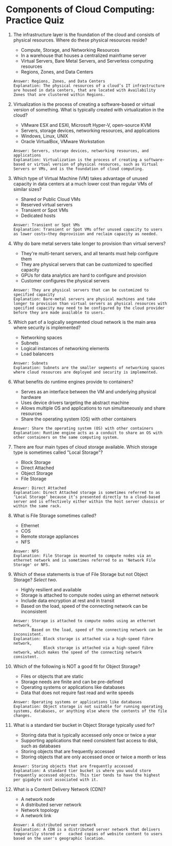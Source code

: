 # Components of Cloud Computing: Practice Quiz

1. The infrastructure layer is the foundation of the cloud and consists of physical resources. Where do these physical resources reside? 
    - Compute, Storage, and Networking Resources 
    - In a warehouse that houses a centralized mainframe server
    - Virtual Servers, Bare Metal Servers, and Serverless computing resources
    - Regions, Zones, and Data Centers
    ```
    Answer: Regions, Zones, and Data Centers
    Explanation: The physical resources of a cloud’s IT infrastructure are housed in data centers, that are located with Availability Zones that are clustered within Regions.
    ```

2. Virtualization is the process of creating a software-based or virtual version of something. What is typically created with virtualization in the cloud?
    - VMware ESX and ESXI, Microsoft Hyper-V, open-source KVM 
    - Servers, storage devices, networking resources, and applications 
    - Windows, Linux, UNIX 
    - Oracle VirtualBox, VMware Workstation
    ```
    Answer: Servers, storage devices, networking resources, and applications 
    Explanation: Virtualization is the process of creating a software-based or virtual version of physical resources, such as Virtual Servers or VMs, and is the foundation of cloud computing.
    ```
    
3. Which type of Virtual Machine (VM) takes advantage of unused capacity in data centers at a much lower cost than regular VMs of similar sizes?
    - Shared or Public Cloud VMs 
    - Reserved virtual servers 
    - Transient or Spot VMs 
    - Dedicated hosts 
    ```
    Answer: Transient or Spot VMs
    Explanation: Transient or Spot VMs offer unused capacity to users as lower costs—they deprovision and reclaim capacity as needed.
    ```
    
4. Why do bare metal servers take longer to provision than virtual servers?
    - They're multi-tenant servers, and all tenants must help configure them 
    - They are physical servers that can be customized to specified capacity
    - GPUs for data analytics are hard to configure and provision 
    - Customer configures the physical servers 
    ```
    Answer: They are physical servers that can be customized to specified capacity
    Explanation: Bare-metal servers are physical machines and take longer to provision than virtual servers as physical resources with specified capacity may need to be configured by the cloud provider before they are made available to users.
    ```
    
5. Which part of a logically segmented cloud network is the main area where security is implemented?
    - Networking spaces 
    - Subnets 
    - Logical instances of networking elements
    - Load balancers 
    ```
    Answer: Subnets
    Explanation: Subnets are the smaller segments of networking spaces where cloud resources are deployed and security is implemented. 
    ```
    
6. What benefits do runtime engines provide to containers?
    - Serves as an interface between the VM and underlying physical hardware    
    - Uses device drivers targeting the abstract machine
    - Allows multiple OS and applications to run simultaneously and share resources 
    - Share the operating system (OS) with other containers 
    ```
    Answer: Share the operating system (OS) with other containers 
    Explanation: Runtime engine acts as a conduit to share an OS with other containers on the same computing system.
    ```
    
7. There are four main types of cloud storage available. Which storage type is sometimes called "Local Storage"?
    - Block Storage 
    - Direct Attached 
    - Object Storage 
    - File Storage 
    ```
    Answer: Direct Attached 
    Explanation: Direct Attached storage is sometimes referred to as ‘Local Storage’ because it’s presented directly to a cloud-based server and is effectively either within the host server chassis or within the same rack.
    ```
    
8. What is File Storage sometimes called?
    - Ethernet
    - COS 
    - Remote storage appliances
    - NFS
    ```
    Answer: NFS
    Explanation: File Storage is mounted to compute nodes via an ethernet network and is sometimes referred to as 'Network File Storage' or NFS. 
    ```
    
9. Which of these statements is true of File Storage but not Object Storage? _Select two_.
    - Highly resilient and available
    - Storage is attached to compute nodes using an ethernet network
    - Include data encryption at rest and in transit
    - Based on the load, speed of the connecting network can be inconsistent
    ```
    Answer: Storage is attached to compute nodes using an ethernet network,
            Based on the load, speed of the connecting network can be inconsistent.
    Explanation: Block storage is attached via a high-speed fibre network,
                 Block storage is attached via a high-speed fibre network, which makes the speed of the connecting network consistent.
    ```
    
10. Which of the following is NOT a good fit for Object Storage?
    - Files or objects that are static 
    - Storage needs are finite and can be pre-defined
    - Operating systems or applications like databases 
    - Data that does not require fast read and write speeds
    ```
    Answer: Operating systems or applications like databases 
    Explanation: Object storage is not suitable for running operating systems, databases, or anything else where the contents of the file changes.
    ```
    
11. What is a standard tier bucket in Object Storage typically used for?
    - Storing data that is typically accessed only once or twice a year 
    - Supporting applications that need consistent fast access to disk, such as databases
    - Storing objects that are frequently accessed 
    - Storing objects that are only accessed once or twice a month or less 
    ```
    Answer: Storing objects that are frequently accessed
    Explanation: A standard tier bucket is where you would store frequently accessed objects. This tier tends to have the highest per gigabyte cost associated with it.
    ```
    
12. What is a Content Delivery Network (CDN)?
    - A network node 
    - A distributed server network 
    - Network topology
    - A network link
    ```
    Answer: A distributed server network
    Explanation: A CDN is a distributed server network that delivers temporarily stored or   cached copies of website content to users based on the user's geographic location.
    ```